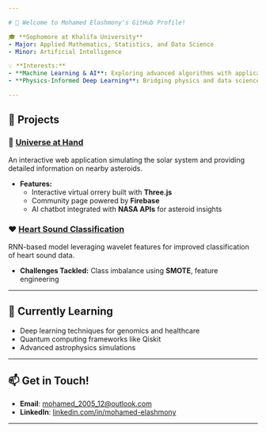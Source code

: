 ```yaml
---

# 👋 Welcome to Mohamed Elashmony's GitHub Profile!  

🎓 **Sophomore at Khalifa University**  
- Major: Applied Mathematics, Statistics, and Data Science  
- Minor: Artificial Intelligence  

💡 **Interests:**  
- **Machine Learning & AI**: Exploring advanced algorithms with applications in various domains.    
- **Physics-Informed Deep Learning**: Bridging physics and data science for impactful solutions in finance and other fields.  

---
```


## 🚀 Projects  
### 🔭 [Universe at Hand](https://github.com/mohamed-12-4/nasa_app)
An interactive web application simulating the solar system and providing detailed information on nearby asteroids.  
- **Features:**  
  - Interactive virtual orrery built with **Three.js**  
  - Community page powered by **Firebase**  
  - AI chatbot integrated with **NASA APIs** for asteroid insights  


### ❤️ [Heart Sound Classification](https://github.com/mohamed-12-4/Heart_Sound_Classification) 
RNN-based model leveraging wavelet features for improved classification of heart sound data.  
- **Challenges Tackled:** Class imbalance using **SMOTE**, feature engineering  
---

## 🌱 Currently Learning  
- Deep learning techniques for genomics and healthcare  
- Quantum computing frameworks like Qiskit  
- Advanced astrophysics simulations  

---

## 📫 Get in Touch!  
- **Email**: mohamed_2005_12@outlook.com  
- **LinkedIn**: [linkedin.com/in/mohamed-elashmony](https://linkedin.com/in/mohamed-e-19073b24a)  

---
